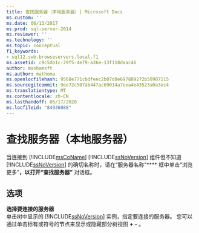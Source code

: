 ```yaml
---
title: 查找服务器（本地服务器）| Microsoft Docs
ms.custom: ''
ms.date: 06/13/2017
ms.prod: sql-server-2014
ms.reviewer: ''
ms.technology: ''
ms.topic: conceptual
f1_keywords:
- sql12.swb.browseservers.local.f1
ms.assetid: c9c5db1c-79f5-4e79-a36e-13f118daac46
author: mashamsft
ms.author: mathoma
ms.openlocfilehash: 9568e771cbdfeec2b07d8e697889272b50907115
ms.sourcegitcommit: 9ee72c507ab447ac69014a7eea4e43523a0a3ec4
ms.translationtype: MT
ms.contentlocale: zh-CN
ms.lasthandoff: 06/17/2020
ms.locfileid: "84936088"
---
```

# <a name="browse-for-servers-local-servers"></a>查找服务器（本地服务器）
  当连接到 [!INCLUDE[msCoName](../includes/msconame-md.md)] [!INCLUDE[ssNoVersion](../includes/ssnoversion-md.md)] 组件但不知道 [!INCLUDE[ssNoVersion](../includes/ssnoversion-md.md)] 的确切名称时，请在“服务器名称”**** 框中单击“浏览更多”****，以打开“查找服务器”**** 对话框。  
  
## <a name="options"></a>选项  
 **选择要连接的服务器**  
 单击树中显示的 [!INCLUDE[ssNoVersion](../includes/ssnoversion-md.md)] 实例，指定要连接的服务器。 您可以通过单击标有或符号的节点来显示或隐藏部分树视图 **+** **-** 。  
  
  
